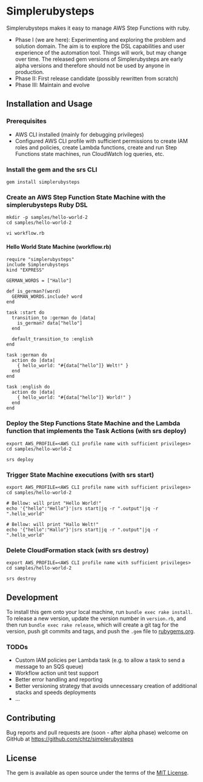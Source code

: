 # Simplerubysteps

Simplerubysteps makes it easy to manage AWS Step Functions with ruby.

* Phase I (we are here): Experimenting and exploring the problem and solution domain. The aim is to explore the DSL capabilities and user experience of the automation tool. Things will work, but may change over time. The released gem versions of Simplerubysteps are early alpha versions and therefore should not be used by anyone in production.
* Phase II: First release candidate (possibly rewritten from scratch)
* Phase III: Maintain and evolve

## Installation and Usage

### Prerequisites

* AWS CLI installed (mainly for debugging privileges)
* Configured AWS CLI profile with sufficient permissions to create IAM roles and policies, create Lambda functions, create and run Step Functions state machines, run CloudWatch log queries, etc.

### Install the gem and the srs CLI

```
gem install simplerubysteps
```

### Create an AWS Step Function State Machine with the simplerubysteps Ruby DSL

```
mkdir -p samples/hello-world-2
cd samples/hello-world-2

vi workflow.rb
```

#### Hello World State Machine (workflow.rb)

```
require "simplerubysteps"
include Simplerubysteps
kind "EXPRESS"

GERMAN_WORDS = ["Hallo"]

def is_german?(word)
  GERMAN_WORDS.include? word
end

task :start do
  transition_to :german do |data|
    is_german? data["hello"]
  end

  default_transition_to :english
end

task :german do
  action do |data|
    { hello_world: "#{data["hello"]} Welt!" }
  end
end

task :english do
  action do |data|
    { hello_world: "#{data["hello"]} World!" }
  end
end
```

### Deploy the Step Functions State Machine and the Lambda function that implements the Task Actions (with srs deploy)

```
export AWS_PROFILE=<AWS CLI profile name with sufficient privileges>
cd samples/hello-world-2

srs deploy
```

### Trigger State Machine executions (with srs start)

```
export AWS_PROFILE=<AWS CLI profile name with sufficient privileges>
cd samples/hello-world-2

# Bellow: will print "Hello World!"
echo '{"hello":"Hello"}'|srs start|jq -r ".output"|jq -r ".hello_world"

# Bellow: will print "Hallo Welt!"
echo '{"hello":"Hallo"}'|srs start|jq -r ".output"|jq -r ".hello_world"
```

### Delete CloudFormation stack (with srs destroy)

```
export AWS_PROFILE=<AWS CLI profile name with sufficient privileges>
cd samples/hello-world-2

srs destroy
```

## Development

To install this gem onto your local machine, run `bundle exec rake install`. To release a new version, update the version number in `version.rb`, and then run `bundle exec rake release`, which will create a git tag for the version, push git commits and tags, and push the `.gem` file to [rubygems.org](https://rubygems.org).

### TODOs

* Custom IAM policies per Lambda task (e.g. to allow a task to send a message to an SQS queue)
* Workflow action unit test support
* Better error handling and reporting
* Better versioning strategy that avoids unnecessary creation of additional stacks and speeds deployments
* ...

## Contributing

Bug reports and pull requests are (soon - after alpha phase) welcome on GitHub at https://github.com/chtz/simplerubysteps

## License

The gem is available as open source under the terms of the [MIT License](https://opensource.org/licenses/MIT).
